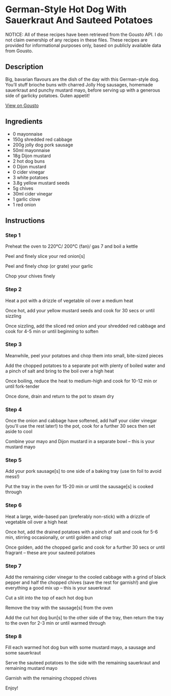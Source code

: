 # German-Style Hot Dog With Sauerkraut And Sauteed Potatoes

NOTICE: All of these recipes have been retrieved from the Gousto API. I do not claim ownership of any recipes in these files. These recipes are provided for informational purposes only, based on publicly available data from Gousto.

## Description

Big, bavarian flavours are the dish of the day with this German-style dog. You’ll stuff brioche buns with charred Jolly Hog sausages, homemade sauerkraut and punchy mustard mayo, before serving up with a generous side of garlicky potatoes. Guten appetit!


[View on Gousto](https://www.gousto.co.uk/recipes/cookbook/german-style-hot-dog-with-sauerkraut-and-sauteed-potatoes)

## Ingredients

- 0 mayonnaise
- 150g shredded red cabbage
- 200g jolly dog pork sausage
- 50ml mayonnaise
- 18g Dijon mustard
- 2 hot dog buns
- 0 Dijon mustard
- 0 cider vinegar
- 3 white potatoes
- 3.8g yellow mustard seeds
- 5g chives
- 30ml cider vinegar
- 1 garlic clove
- 1 red onion

## Instructions


### Step 1

Preheat the oven to 220°C/ 200°C (fan)/ gas 7 and boil a kettle

Peel and finely slice your red onion[s]

Peel and finely chop (or grate) your garlic

Chop your chives finely


### Step 2

Heat a pot with a drizzle of vegetable oil over a medium heat

Once hot, add your yellow mustard seeds and cook for 30 secs or until sizzling

Once sizzling, add the sliced red onion and your shredded red cabbage and cook for 4-5 min or until beginning to soften


### Step 3

Meanwhile, peel your potatoes and chop them into small, bite-sized pieces

Add the chopped potatoes to a separate pot with plenty of boiled water and a pinch of salt and bring to the boil over a high heat

Once boiling, reduce the heat to medium-high and cook for 10-12 min or until fork-tender

Once done, drain and return to the pot to steam dry


### Step 4

Once the onion and cabbage have softened, add half your cider vinegar (you'll use the rest later!) to the pot, cook for a further 30 secs then set aside to cool

Combine your mayo and Dijon mustard in a separate bowl – this is your mustard mayo


### Step 5

Add your pork sausage[s] to one side of a baking tray (use tin foil to avoid mess!)

Put the tray in the oven for 15-20 min or until the sausage[s] is cooked through


### Step 6

Heat a large, wide-based pan (preferably non-stick) with a drizzle of vegetable oil over a high heat

Once hot, add the drained potatoes with a pinch of salt and cook for 5-6 min, stirring occasionally, or until golden and crisp

Once golden, add the chopped garlic and cook for a further 30 secs or until fragrant – these are your sauteed potatoes


### Step 7

Add the remaining cider vinegar to the cooled cabbage with a grind of black pepper and half the chopped chives (save the rest for garnish!) and give everything a good mix up – this is your sauerkraut

Cut a slit into the top of each hot dog bun

Remove the tray with the sausage[s] from the oven

Add the cut hot dog bun[s] to the other side of the tray, then return the tray to the oven for 2-3 min or until warmed through

### Step 8

Fill each warmed hot dog bun with some mustard mayo, a sausage and some sauerkraut

Serve the sauteed potatoes to the side with the remaining sauerkraut and remaining mustard mayo

Garnish with the remaining chopped chives

Enjoy!

